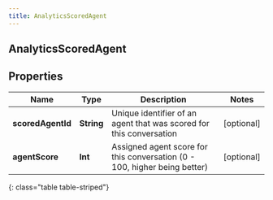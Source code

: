 ```yaml
---
title: AnalyticsScoredAgent
---
```

## AnalyticsScoredAgent

## Properties

|Name | Type | Description | Notes|
|------------ | ------------- | ------------- | -------------|
| **scoredAgentId** | **String** | Unique identifier of an agent that was scored for this conversation | [optional] |
| **agentScore** | **Int** | Assigned agent score for this conversation (0 - 100, higher being better) | [optional] |
{: class="table table-striped"}


